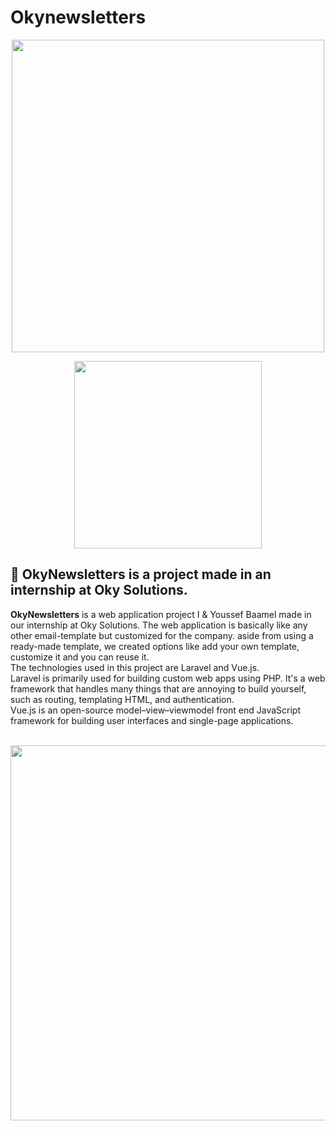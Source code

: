 # Okynewsletters
<p align="center"><a href="https://laravel.com" target="_blank"><img src="https://raw.githubusercontent.com/laravel/art/master/logo-lockup/5%20SVG/2%20CMYK/1%20Full%20Color/laravel-logolockup-cmyk-red.svg" width="500"></a></p>
<p align="center"><a href="https://vuejs.org" target="_blank"><img src="https://dwglogo.com/wp-content/uploads/2017/09/Vue-logo-001.svg" width="300"></a></p>

## 📌 OkyNewsletters is a project made in an internship at Oky Solutions.

**OkyNewsletters** is a web application project I & Youssef Baamel made in our internship at Oky Solutions. The web application is basically like any other email-template but customized for the company. aside from using a ready-made template, we created options like add your own template, customize it and you can reuse it.\
The technologies used in this project are Laravel and Vue.js.\
Laravel is primarily used for building custom web apps using PHP. It's a web framework that handles many things that are annoying to build yourself, such as routing, templating HTML, and authentication.\
Vue.js is an open-source model–view–viewmodel front end JavaScript framework for building user interfaces and single-page applications.
<br><br>
<p align="center"><img src="https://www.zupimages.net/up/21/25/k7us.png" width="600"></p>
